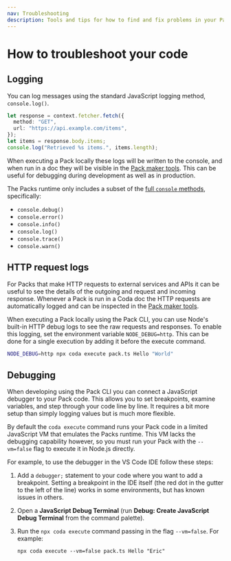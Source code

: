 ```yaml
---
nav: Troubleshooting
description: Tools and tips for how to find and fix problems in your Pack.
---
```


# How to troubleshoot your code

## Logging

You can log messages using the standard JavaScript logging method, `console.log()`.

```ts
let response = context.fetcher.fetch({
  method: "GET",
  url: "https://api.example.com/items",
});
let items = response.body.items;
console.log("Retrieved %s items.", items.length);
```

When executing a Pack locally these logs will be written to the console, and when run in a doc they will be visible in the [Pack maker tools][pmt]. This can be useful for debugging during development as well as in production.

The Packs runtime only includes a subset of the [full `console` methods][mdn_console], specifically:

- `console.debug()`
- `console.error()`
- `console.info()`
- `console.log()`
- `console.trace()`
- `console.warn()`


## HTTP request logs

For Packs that make HTTP requests to external services and APIs it can be useful to see the details of the outgoing and request and incoming response. Whenever a Pack is run in a Coda doc the HTTP requests are automatically logged and can be inspected in the [Pack maker tools][pmt_http].

When executing a Pack locally using the Pack CLI, you can use Node's built-in HTTP debug logs to see the raw requests and responses. To enable this logging, set the environment variable `NODE_DEBUG=http`. This can be done for a single execution by adding it before the execute command.

```sh
NODE_DEBUG=http npx coda execute pack.ts Hello "World"
```


## Debugging

When developing using the Pack CLI you can connect a JavaScript debugger to your Pack code. This allows you to set breakpoints, examine variables, and step through your code line by line. It requires a bit more setup than simply logging values but is much more flexible.

By default the `coda execute` command runs your Pack code in a limited JavaScript VM that emulates the Packs runtime. This VM lacks the debugging capability however, so you must run your Pack with the `--vm=false` flag to execute it in Node.js directly.

For example, to use the debugger in the VS Code IDE follow these steps:

1.  Add a `debugger;` statement to your code where you want to add a breakpoint. Setting a breakpoint in the IDE itself (the red dot in the gutter to the left of the line) works in some environments, but has known issues in others.
1.  Open a **JavaScript Debug Terminal** (run **Debug: Create JavaScript Debug Terminal** from the command palette).
1.  Run the `npx coda execute` command passing in the flag `--vm=false`. For example:

    ```npx coda execute --vm=false pack.ts Hello "Eric"```


[mdn_console]: https://developer.mozilla.org/en-US/docs/Web/API/console
[pmt]: pack-maker-tools.md
[pmt_http]: pack-maker-tools.md#http-requests
